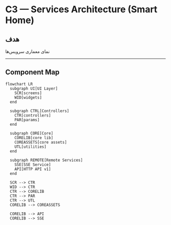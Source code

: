 # C3 — Services Architecture (Smart Home)

## هدف
نمای معماری سرویس‌ها

---

## Component Map 

```mermaid
flowchart LR
  subgraph UI[UI Layer]
    SCR[screens]
    WID[widgets]
  end

  subgraph CTRL[Controllers]
    CTR[controllers]
    PAR[params]
  end

  subgraph CORE[Core]
    CORELIB[core lib]
    COREASSETS[core assets]
    UTL[utilities]
  end

  subgraph REMOTE[Remote Services]
    SSE[SSE Service]
    API[HTTP API v1]
  end

  SCR --> CTR
  WID --> CTR
  CTR --> CORELIB
  CTR --> PAR
  CTR --> UTL
  CORELIB --> COREASSETS

  CORELIB --> API
  CORELIB --> SSE
